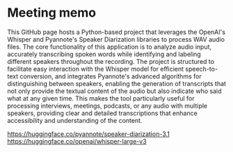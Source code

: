 # Meeting memo
This GitHub page hosts a Python-based project that leverages the OpenAI's Whisper and Pyannote's Speaker Diarization libraries to process WAV audio files. The core functionality of this application is to analyze audio input, accurately transcribing spoken words while identifying and labeling different speakers throughout the recording. The project is structured to facilitate easy interaction with the Whisper model for efficient speech-to-text conversion, and integrates Pyannote's advanced algorithms for distinguishing between speakers, enabling the generation of transcripts that not only provide the textual content of the audio but also indicate who said what at any given time. This makes the tool particularly useful for processing interviews, meetings, podcasts, or any audio with multiple speakers, providing clear and detailed transcriptions that enhance accessibility and understanding of the content.

https://huggingface.co/pyannote/speaker-diarization-3.1
https://huggingface.co/openai/whisper-large-v3

